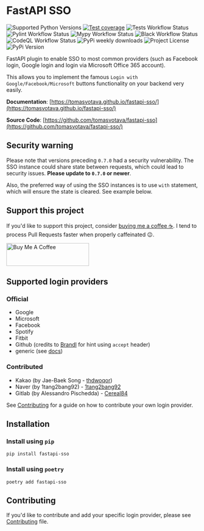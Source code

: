 # FastAPI SSO

![Supported Python Versions](https://img.shields.io/pypi/pyversions/fastapi-sso)
[![Test coverage](https://codecov.io/gh/tomasvotava/fastapi-sso/graph/badge.svg?token=SIFCTVSSOS)](https://codecov.io/gh/tomasvotava/fastapi-sso)
![Tests Workflow Status](https://img.shields.io/github/actions/workflow/status/tomasvotava/fastapi-sso/test.yml?label=tests)
![Pylint Workflow Status](https://img.shields.io/github/actions/workflow/status/tomasvotava/fastapi-sso/lint.yml?label=pylint)
![Mypy Workflow Status](https://img.shields.io/github/actions/workflow/status/tomasvotava/fastapi-sso/lint.yml?label=mypy)
![Black Workflow Status](https://img.shields.io/github/actions/workflow/status/tomasvotava/fastapi-sso/lint.yml?label=black)
![CodeQL Workflow Status](https://img.shields.io/github/actions/workflow/status/tomasvotava/fastapi-sso/codeql-analysis.yml?label=CodeQL)
![PyPi weekly downloads](https://img.shields.io/pypi/dw/fastapi-sso)
![Project License](https://img.shields.io/github/license/tomasvotava/fastapi-sso)
![PyPi Version](https://img.shields.io/pypi/v/fastapi-sso)

FastAPI plugin to enable SSO to most common providers (such as Facebook login, Google login and login via
Microsoft Office 365 account).

This allows you to implement the famous `Login with Google/Facebook/Microsoft` buttons functionality on your
backend very easily.

**Documentation**: [https://tomasvotava.github.io/fastapi-sso/](https://tomasvotava.github.io/fastapi-sso/)

**Source Code**: [https://github.com/tomasvotava/fastapi-sso](https://github.com/tomasvotava/fastapi-sso/)

## Security warning

Please note that versions preceding `0.7.0` had a security vulnerability.
The SSO instance could share state between requests, which could lead to security issues.
**Please update to `0.7.0` or newer**.

Also, the preferred way of using the SSO instances is to use `with` statement, which will ensure the state is cleared.
See example below.

## Support this project

If you'd like to support this project, consider [buying me a coffee ☕](https://www.buymeacoffee.com/tomas.votava).
I tend to process Pull Requests faster when properly caffeinated 😉.

<a href="https://www.buymeacoffee.com/tomas.votava" target="_blank">
<img src="https://cdn.buymeacoffee.com/buttons/v2/default-yellow.png"
    alt="Buy Me A Coffee" style="height: 60px !important;width: 217px !important;" ></a>

## Supported login providers

### Official

- Google
- Microsoft
- Facebook
- Spotify
- Fitbit
- Github (credits to [Brandl](https://github.com/Brandl) for hint using `accept` header)
- generic (see [docs](https://tomasvotava.github.io/fastapi-sso/reference/sso.generic/))

### Contributed

- Kakao (by Jae-Baek Song - [thdwoqor](https://github.com/thdwoqor))
- Naver (by 1tang2bang92) - [1tang2bang92](https://github.com/1tang2bang92)
- Gitlab (by Alessandro Pischedda) - [Cereal84](https://github.com/Cereal84)

See [Contributing](#contributing) for a guide on how to contribute your own login provider.

## Installation

### Install using `pip`

```console
pip install fastapi-sso
```

### Install using `poetry`

```console
poetry add fastapi-sso
```

## Contributing

If you'd like to contribute and add your specific login provider, please see
[Contributing](https://tomasvotava.github.io/fastapi-sso/contributing) file.
